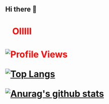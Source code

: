 <style>
  h1 {
    color: red
  }
</style>

## Hi there 👋

<h1 style="padding-left:22px">OIIIII<h1>

![Profile Views](https://komarev.com/ghpvc/?username=kaueemanuel)

<p style="margin-left: -22px; margin-right: -22px">
  
[![Top Langs](https://github-readme-stats.vercel.app/api/top-langs/?username=kaueemanuel&layout=compact&hide_border=true)](https://github.com/anuraghazra/github-readme-stats)

[![Anurag's github stats](https://github-readme-stats.vercel.app/api?username=kaueemanuel&show_icons=true&hide_border=true&&hide=contribs)](https://github.com/anuraghazra/github-readme-stats)

</p>
